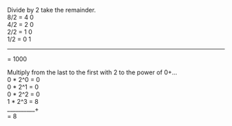 Divide by 2 take the remainder.  
8/2 = 4 0  
4/2 = 2 0  
2/2 = 1 0  
1/2 = 0 1  
_________  
= 1000  
  
  
Multiply from the last to the first with 2 to the power of 0+...  
0 * 2^0 = 0  
0 * 2^1 = 0  
0 * 2^2 = 0  
1 * 2^3 = 8  
__________+  
= 8  
